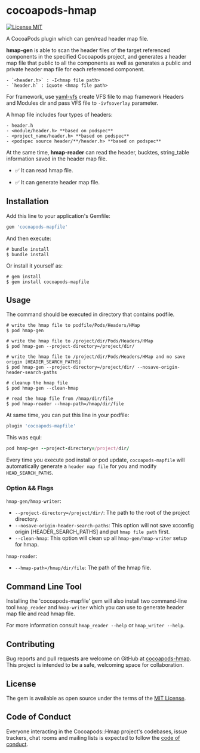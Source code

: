 # cocoapods-hmap

[![License MIT](https://img.shields.io/badge/license-MIT-green.svg?style=flat)](https://raw.githubusercontent.com/wangson1237/SYCSSColor/master/LICENSE)&nbsp;

A CocoaPods plugin which can gen/read header map file.

**hmap-gen** is able to scan the header files of the target referenced components in the specified Cocoapods project, and generates a header map file that public to all the components
as well as generates a public and private header map file for each referenced component.

    - `<header.h>` : -I<hmap file path>
    - `header.h` : iquote <hmap file path>

For framework, use [yaml-vfs](https://github.com/Cat1237/yaml-vfs) create VFS file to map framework Headers and Modules dir and pass VFS file to `-ivfsoverlay` parameter.

A hmap file includes four types of headers:

    - header.h
    - <module/header.h> **based on podspec**
    - <project_name/header.h> **based on podspec**
    - <podspec source header/**/header.h> **based on podspec**

At the same time, **hmap-reader** can read the header, bucktes, string_table information saved in the header map file.

- ✅ It can read hmap file.

- ✅ It can generate header map file.

## Installation

Add this line to your application's Gemfile:

```ruby
gem 'cocoapods-mapfile'
```

And then execute:

```shell
# bundle install
$ bundle install
```

Or install it yourself as:

```shell
# gem install
$ gem install cocoapods-mapfile
```

## Usage

The command should be executed in directory that contains podfile.

```shell
# write the hmap file to podfile/Pods/Headers/HMap
$ pod hmap-gen

# write the hmap file to /project/dir/Pods/Headers/HMap
$ pod hmap-gen --project-directory=/project/dir/

# write the hmap file to /project/dir/Pods/Headers/HMap and no save origin [HEADER_SEARCH_PATHS]
$ pod hmap-gen --project-directory=/project/dir/ --nosave-origin-header-search-paths

# cleanup the hmap file
$ pod hmap-gen --clean-hmap

# read the hmap file from /hmap/dir/file
$ pod hmap-reader --hmap-path=/hmap/dir/file
```

At same time, you can put this line in your podfile:

```rb
plugin 'cocoapods-mapfile'
```
This was equl:
```rb
pod hmap-gen --project-directory=/project/dir/ 
```

Every time you execute pod install or pod update, `cocoapods-mapfile` will automatically generate a `header map file` for you and modify `HEAD_SEARCH_PATHS`.

### Option && Flags

`hmap-gen/hmap-writer`:

- `--project-directory=/project/dir/`: The path to the root of the project directory.
- `--nosave-origin-header-search-paths`: This option will not save xcconfig origin [HEADER_SEARCH_PATHS] and put `hmap file path` first.
- `--clean-hmap`: This option will clean up all `hmap-gen/hmap-writer` setup for hmap.

`hmap-reader`:

- `--hmap-path=/hmap/dir/file`: The path of the hmap file.

## Command Line Tool

Installing the 'cocoapods-mapfile' gem will also install two command-line tool `hmap_reader` and `hmap-writer` which you can use to generate header map file and read hmap file.

For more information consult `hmap_reader --help` or `hmap_writer --help`.

## Contributing

Bug reports and pull requests are welcome on GitHub at [cocoapods-hmap](https://github.com/Cat1237/cocoapods-hmap). This project is intended to be a safe, welcoming space for collaboration.

## License

The gem is available as open source under the terms of the [MIT License](https://opensource.org/licenses/MIT).

## Code of Conduct

Everyone interacting in the Cocoapods::Hmap project's codebases, issue trackers, chat rooms and mailing lists is expected to follow the [code of conduct](https://github.com/[USERNAME]/cocoapods-hmap/blob/master/CODE_OF_CONDUCT.md).
